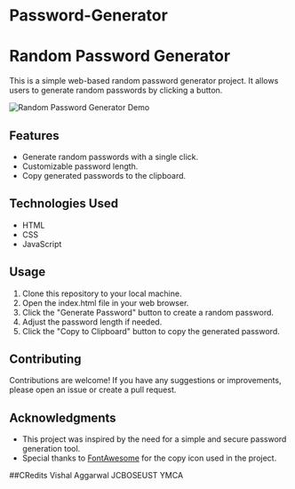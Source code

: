 # Password-Generator
# Random Password Generator

This is a simple web-based random password generator project. It allows users to generate random passwords by clicking a button.

![Random Password Generator Demo](demo.gif)

## Features

- Generate random passwords with a single click.
- Customizable password length.
- Copy generated passwords to the clipboard.

## Technologies Used

- HTML
- CSS
- JavaScript

## Usage

1. Clone this repository to your local machine.
2. Open the index.html file in your web browser.
3. Click the "Generate Password" button to create a random password.
4. Adjust the password length if needed.
5. Click the "Copy to Clipboard" button to copy the generated password.

## Contributing

Contributions are welcome! If you have any suggestions or improvements, please open an issue or create a pull request.



## Acknowledgments

- This project was inspired by the need for a simple and secure password generation tool.
- Special thanks to [FontAwesome](https://fontawesome.com/) for the copy icon used in the project.

##CRedits
Vishal Aggarwal
JCBOSEUST YMCA

